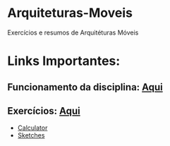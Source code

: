 # Arquiteturas-Moveis
Exercícios e resumos de Arquitéturas Móveis

# Links Importantes:

## Funcionamento da disciplina: [Aqui](https://github.com/Daniel-Albino/Arquiteturas-Moveis/blob/master/Funcionamento%20da%20disciplina.md)


## Exercícios: [Aqui](https://github.com/Daniel-Albino/Arquiteturas-Moveis/tree/master/Exercicios)

- [Calculator](https://github.com/Daniel-Albino/Arquiteturas-Moveis/tree/master/Exercicios/Calculator)
- [Sketches](https://github.com/Daniel-Albino/Arquiteturas-Moveis/tree/master/Exercicios/Sketches)
